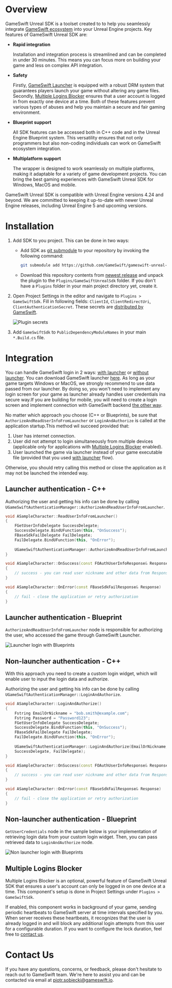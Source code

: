 # Overview

GameSwift Unreal SDK is a toolset created to to help you seamlessly
integrate [GameSwift ecosystem](https://platform.gameswift.io/) into your Unreal Engine projects. Key features of
GameSwift Unreal SDK are:

* **Rapid integration**

  Installation and integration process is streamlined and can be completed in under 30 minutes. This means you can focus
  more on building your game and less on complex API integration.

* **Safety**

  Firstly, [GameSwift Launcher](https://launcher.gameswift.io/) is equipped with a robust DRM system that guarantees
  players launch your game without altering any game files.
  Secondly, [Multiple Logins Blocker](#multiple-logins-blocker) ensures that a user account is logged in from exactly
  one device at a time. Both of these features prevent various types of abuses and help you maintain a secure and fair
  gaming environment.

* **Blueprint support**

  All SDK features can be accessed both in C++ code and in the Unreal Engine Blueprint system. This versatility
  ensures that not only programmers but also non-coding individuals can work on GameSwift ecosystem integration.

* **Multiplatform support**

  The wrapper is designed to work seamlessly on multiple platforms, making it adaptable for a variety of game
  development projects. You can bring the best gaming experiences with GameSwift Unreal SDK for Windows, MacOS and
  mobile.

GameSwift Unreal SDK is compatible with Unreal Engine versions 4.24 and beyond. We are committed to keeping
it up-to-date with newer Unreal Engine releases, including Unreal Engine 5 and upcoming versions.

# Installation

1. Add SDK to you project. This can be done in two ways:
    * Add SDK as [git submodule](https://git-scm.com/book/en/v2/Git-Tools-Submodules) to your repository by invoking the
      following command:
      ```bash
      git submodule add https://github.com/GameSwift/gameswift-unreal-sdk YourMainProjectDir/Plugins/GameSwiftUnrealSdk
      ```
    * Download this repository contents
      from [newest release](https://github.com/GameSwift/gameswift-unreal-sdk/releases/) and unpack the plugin to
      the `Plugins/GameSwiftUnrealSdk` folder. If you don't have a `Plugins` folder in your main project directory yet,
      create it.
2. Open Project Settings in the editor and navigate to `Plugins > GameSwiftSdk`. Fill in following
   fields: `ClientId`, `ClientRedirectUri`, `ClientAuthenticationSecret`. These secrets
   are [distributed by GameSwift](#contact-us).

   ![Plugin secrets](https://github-production-user-asset-6210df.s3.amazonaws.com/109578061/275326695-cad47683-f07a-4d60-a9eb-338e454e6f12.png?X-Amz-Algorithm=AWS4-HMAC-SHA256&X-Amz-Credential=AKIAIWNJYAX4CSVEH53A%2F20231015%2Fus-east-1%2Fs3%2Faws4_request&X-Amz-Date=20231015T155030Z&X-Amz-Expires=300&X-Amz-Signature=5f594705cef1e88f03b416a8397762fcc610522672ffb78ce0e0bed12208ef51&X-Amz-SignedHeaders=host&actor_id=109578061&key_id=0&repo_id=704859033)
3. Add `GameSwiftSdk` to `PublicDependencyModuleNames` in your main `*.Build.cs` file.

# Integration

You can handle GameSwift login in 2 ways: [with launcher](#logging-in-from-launcher)
or [without launcher](#logging-in-without-launcher). You can download GameSwift
launcher [here](https://launcher.gameswift.io/). As long as your game targets Windows or MacOS, we strongly recommend to
use data passed from our launcher. By doing so, you won't need to implement any login screen for your game as launcher
already handles user credentials ina secure way.If you are building for mobile, you will need to create a login screen
and implement connection with GameSwift backend [the other way](#logging-in-without-launcher).

No matter which approach you choose (C++ or Blueprints), be sure that `AuthorizeAndReadUserInfoFromLauncher`
or `LoginAndAuthorize` is called at the application startup.This method wil succeed provided that:

1. User has internet connection.
2. User did not attempt to login simultaneously from multiple devices (applicable only for
   applications with [Multiple Logins Blocker](#multiple-logins-blocker) enabled).
3. User launched the game via launcher instead of your game executable file (provided that you
   used [with launcher](#logging-in-from-launcher) flow).

Otherwise, you should retry calling this method or close the application as it may not be launched the intended way.

## Launcher authentication - C++

Authorizing the user and getting his info can be done by
calling `UGameSwiftAuthenticationManager::AuthorizeAndReadUserInfoFromLauncher`.

```cpp
void ASampleCharacter::ReadUserInfoFromLauncher()
{
	FGetUserInfoDelegate SuccessDelegate;
	SuccessDelegate.BindUFunction(this, "OnSuccess");
	FBaseSdkFailDelegate FailDelegate;
	FailDelegate.BindUFunction(this, "OnError");
	
	UGameSwiftAuthenticationManager::AuthorizeAndReadUserInfoFromLauncher(SuccessDelegate, FailDelegate);
}

void ASampleCharacter::OnSuccess(const FOAuthUserInfoResponse& Response)
{
	// success - you can read user nickname and other data from Response
}

void ASampleCharacter::OnError(const FBaseSdkFailResponse& Response)
{
	// fail - close the application or retry authorization
}
```

## Launcher authentication - Blueprint

`AuthorizeAndReadUserInfoFromLauncher` node is responsible for authorizing the user, who accessed the game through
GameSwift Launcher.

![Launcher login with Blueprints](https://github-production-user-asset-6210df.s3.amazonaws.com/109578061/275194063-dfb534d1-a6ea-45de-a892-1b60841a6952.png?X-Amz-Algorithm=AWS4-HMAC-SHA256&X-Amz-Credential=AKIAIWNJYAX4CSVEH53A%2F20231015%2Fus-east-1%2Fs3%2Faws4_request&X-Amz-Date=20231015T155121Z&X-Amz-Expires=300&X-Amz-Signature=509ef88a05d06069d351a8e471035592768ba0e7475ad8517df11d1ef2ccc674&X-Amz-SignedHeaders=host&actor_id=109578061&key_id=0&repo_id=704859033)

## Non-launcher authentication - C++

With this approach you need to create a custom login widget, which will enable user to input the login data and
authorize.

Authorizing the user and getting his info can be done by calling `UGameSwiftAuthenticationManager::LoginAndAuthorize`.

```cpp
void ASampleCharacter::LoginAndAuthorize()
{
	Fstring EmailOrNickname = "bob.smith@example.com";
	Fstring Password = "Password123";
	FGetUserInfoDelegate SuccessDelegate;
	SuccessDelegate.BindUFunction(this, "OnSuccess");
	FBaseSdkFailDelegate FailDelegate;
	FailDelegate.BindUFunction(this, "OnError");
	
	UGameSwiftAuthenticationManager::LoginAndAuthorize(EmailOrNickname, Password, 
	SuccessDelegate, FailDelegate);
}

void ASampleCharacter::OnSuccess(const FOAuthUserInfoResponse& Response)
{
	// success - you can read user nickname and other data from Response
}

void ASampleCharacter::OnError(const FBaseSdkFailResponse& Response)
{
	// fail - close the application or retry authorization
}
```

## Non-launcher authentication - Blueprint

`GetUserCredentials` node in the sample below is your implementation of retrieving login data from your custom login
widget. Then, you can pass retrieved data to `LoginAndAuthorize` node.

![Non launcher login with Blueprints](https://github-production-user-asset-6210df.s3.amazonaws.com/109578061/275194061-6bd7b194-49c9-4898-bc49-1fd146baa9d9.png?X-Amz-Algorithm=AWS4-HMAC-SHA256&X-Amz-Credential=AKIAIWNJYAX4CSVEH53A%2F20231015%2Fus-east-1%2Fs3%2Faws4_request&X-Amz-Date=20231015T155137Z&X-Amz-Expires=300&X-Amz-Signature=d5ed67496752a06bf27352d60840374e60342f77f816ffa71b04fd17bf8100d3&X-Amz-SignedHeaders=host&actor_id=109578061&key_id=0&repo_id=704859033)

## Multiple Logins Blocker

Multiple Logins Blocker is an optional, powerful feature of GameSwift Unreal SDK that ensures a user's account can
only be logged in on one device at a time. This component's setup is done in Project Settings
under `Plugins > GameSwiftSdk`.

If enabled, this component works in background of your game, sending periodic heartbeats to GameSwift server at time
intervals specified by you. When server receives these heartbeats, it recognizes that the user is already logged in and
will block any additional login attempts from this user for a configurable duration. If you want to configure the lock
duration, feel free to [contact us](#contact-us).

# Contact Us

If you have any questions, concerns, or feedback, please don't hesitate to reach out to GameSwift team. We're here to
assist you and can be contacted via email at [piotr.sobiecki@gameswift.io](mailto:piotr.sobiecki@gameswift.io).
